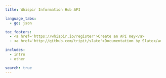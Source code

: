 ```yaml
---
title: Whispir Information Hub API

language_tabs:
  - go: json

toc_footers:
  - <a href='https://whispir.io/register'>Create an API Key</a>
  - <a href='http://github.com/tripit/slate'>Documentation by Slate</a>

includes:
  - intro
  - other

search: true
---
```


